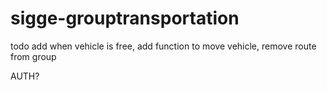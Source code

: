 ﻿# sigge-grouptransportation

todo add when vehicle is free, add function to move vehicle, remove route from group

AUTH?
